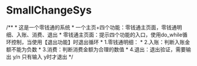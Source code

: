 # SmallChangeSys
/**  * 这是一个零钱通的系统  * 一个主页+四个功能：零钱通主页面，零钱通明细、入账、消费、退出  * 零钱通主页面：提示四个功能的入口，使用do_while循环控制，当使用【退出功能】时退出循环  * 1.零钱通明细：  * 2.入账：判断入账金额不能为负数  * 3.消费：判断消费金额为合理的数值  * 4.退出：退出验证，需要输出 y/n 只有输入 y时才退出  */
